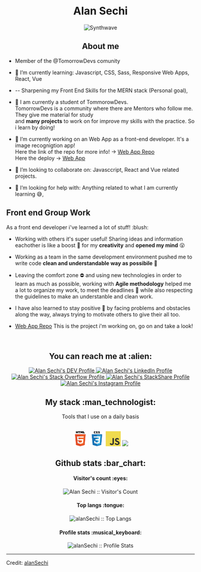 <h1 align="center">Alan Sechi</h1>

<p align="center"><img src="alanSechi.gif" alt="Synthwave" height="300" width="500"></p>

<h2 align="center">About me</h2>

- Member of the @TomorrowDevs comunity

- 🌱 I’m currently learning: Javascript, CSS, Sass, Responsive Web Apps, React, Vue

- -- Sharpening my Front End Skills for the MERN stack (Personal goal), 

- :school: I am currently a student of TommorowDevs.<br>
TomorrowDevs is a community where there are Mentors who follow me. They give me material for study <br>
and **many projects** to work on for improve my skills with the practice. So i learn by doing!

- 🔭 I’m currently working on an Web App as a front-end developer. It's a image recognigtion app! <br>
Here the link of the repo for more info! -> [Web App Repo](https://github.com/TD-team3/img-recognition-web-app-fe) <br>
Here the deploy -> [Web App](https://gracious-mcclintock-220460.netlify.app/index.html)

- 👯 I’m looking to collaborate on: Javasccript, React and Vue related projects.

- 🤔 I’m looking for help with: Anything related to what I am currently learning 😅,


### <h2>Front end Group Work

</h2>
As a front end developer i've learned a lot of stuff! :blush:

- Working with others it's super useful! Sharing ideas and information eachother is like a boost :rocket: for my **creativity** and **opened my mind** :open_mouth:

- Working as a team in the same development environment pushed me to write code **clean and understandable way as possibile** :construction_worker:

- Leaving the comfort zone :no_entry: and using new technologies in order to learn as much as possible, working with **Agile methodology** helped me a lot to organize my work, to meet the deadlines :calendar: while also respecting the guidelines to make an understanble and clean work.

- I have also learned to stay positive :muscle: by facing problems and obstacles along the way, always trying to motivate others to give their all too.

- [Web App Repo](https://github.com/TD-team3/img-recognition-web-app-fe) This is the project i'm working on, go on and take a look! 

<br> 

<h2 align="center">You can reach me at :alien:</h2>

<p align="center">
  <a href="https://dev.to/alansechi">
    <img src="https://d2fltix0v2e0sb.cloudfront.net/dev-badge.svg" alt="Alan Sechi's DEV Profile" height="30" width="30">
  </a>

  <a href="https://www.linkedin.com/in/alan-sechi-b15379188/">
    <img src="https://www.vectorlogo.zone/logos/linkedin/linkedin-icon.svg" alt="Alan Sechi's LinkedIn Profile" height="30" width="30">
  </a>

  <a href="https://stackoverflow.com/users/12893671/alan-sechi">
    <img src="https://www.vectorlogo.zone/logos/stackoverflow/stackoverflow-icon.svg" alt="Alan Sechi's Stack Overflow Profile" height="30" width="30">
  </a>

  <a href="https://stackshare.io/alansechi">
    <img src="https://cdn.worldvectorlogo.com/logos/stackshare.svg" alt="Alan Sechi's StackShare Profile" height="30" width="30">
  </a>

  <a href="https://www.instagram.com/seal_web_developer/">
    <img src="https://www.vectorlogo.zone/logos/instagram/instagram-icon.svg" alt="Alan Sechi's Instagram Profile" height="30" width="30">
  </a>
  
</p>

<h2 align="center">My stack :man_technologist:</h2>

<p align="center">Tools that I use on a daily basis</p>
<p align="center">
<br
<code><a href = "https://developer.mozilla.org/en-US/docs/Web/Guide/HTML/HTML5"><img height="40" src="https://raw.githubusercontent.com/github/explore/80688e429a7d4ef2fca1e82350fe8e3517d3494d/topics/html/html.png"></a></code>
<code><a href = "https://developer.mozilla.org/en-US/docs/Archive/CSS3"><img height="40" src="https://raw.githubusercontent.com/github/explore/80688e429a7d4ef2fca1e82350fe8e3517d3494d/topics/css/css.png"></a></code>
<code><a href = "https://developer.mozilla.org/en-US/docs/Web/JavaScript"><img height="40" src="https://raw.githubusercontent.com/github/explore/80688e429a7d4ef2fca1e82350fe8e3517d3494d/topics/javascript/javascript.png"></a></code>
<code><a href = "https://code.visualstudio.com/"><img height="40" src="https://upload.wikimedia.org/wikipedia/commons/thumb/9/9a/Visual_Studio_Code_1.35_icon.svg/1200px-Visual_Studio_Code_1.35_icon.svg.png"></a></code>
<br>
</p>
</p>

<h2 align="center">Github stats :bar_chart:</h2>

<h4 align="center">Visitor's count :eyes:</h4>

<p align="center"><img src="https://profile-counter.glitch.me/{alanSechi}/count.svg" alt="Alan Sechi :: Visitor's Count" /></p>

<h4 align="center">Top langs :tongue:</h4>

<p align="center">
<img src="https://github-readme-stats.vercel.app/api/top-langs/?username=alanSechi&langs_count=10&theme=algolia&layout=compact" alt="alanSechi :: Top Langs" /></p>

<h4 align="center">Profile stats :musical_keyboard:</h4>

<p align="center"><img src="https://github-readme-stats.vercel.app/api?username=alanSechi&show_icons=true&theme=algolia" alt="alanSechi :: Profile Stats" /></p>

---

Credit: [alanSechi](https://github.com/alanSechi)
